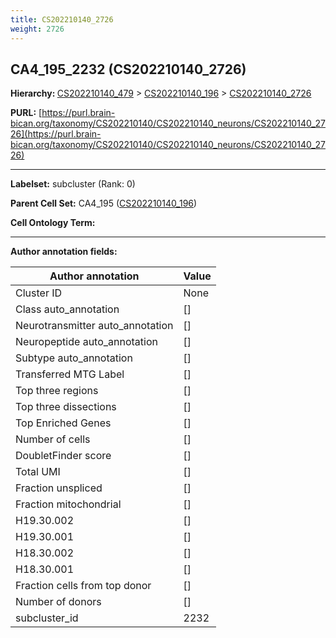 ```yaml
---
title: CS202210140_2726
weight: 2726
---
```

## CA4_195_2232 (CS202210140_2726)
<b>Hierarchy: </b>
[CS202210140_479](../CS202210140_479) >
[CS202210140_196](../CS202210140_196) >
[CS202210140_2726](../CS202210140_2726)

**PURL:** [https://purl.brain-bican.org/taxonomy/CS202210140/CS202210140_neurons/CS202210140_2726](https://purl.brain-bican.org/taxonomy/CS202210140/CS202210140_neurons/CS202210140_2726)

---


**Labelset:** subcluster (Rank: 0)

**Parent Cell Set:** CA4_195 ([CS202210140_196](../CS202210140_196))



**Cell Ontology Term:** 

[MARKER GENES.]: #


---

[TRANSFERRED ANNOTATIONS.]: #


[AUTHOR ANNOTATION FIELDS.]: #


**Author annotation fields:**

| Author annotation | Value |
|-------------------|-------|
|Cluster ID|None|
|Class auto_annotation|[]|
|Neurotransmitter auto_annotation|[]|
|Neuropeptide auto_annotation|[]|
|Subtype auto_annotation|[]|
|Transferred MTG Label|[]|
|Top three regions|[]|
|Top three dissections|[]|
|Top Enriched Genes|[]|
|Number of cells|[]|
|DoubletFinder score|[]|
|Total UMI|[]|
|Fraction unspliced|[]|
|Fraction mitochondrial|[]|
|H19.30.002|[]|
|H19.30.001|[]|
|H18.30.002|[]|
|H18.30.001|[]|
|Fraction cells from top donor|[]|
|Number of donors|[]|
|subcluster_id|2232|
